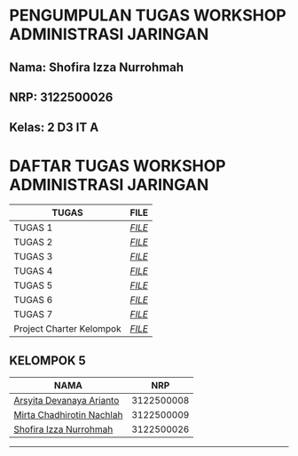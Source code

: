 # PENGUMPULAN TUGAS WORKSHOP ADMINISTRASI JARINGAN

<h2>Nama: Shofira Izza Nurrohmah</h2>

<h2>NRP: 3122500026</h2>

<h2>Kelas: 2 D3 IT A</h2>

# DAFTAR TUGAS WORKSHOP ADMINISTRASI JARINGAN
| TUGAS | FILE |
| ------| -----|
| TUGAS 1 | _[FILE](https://github.com/shofiraya/Administrasi_Jaringan_kel_5/tree/main/Tugas_1)_ |
| TUGAS 2 | _[FILE](https://github.com/shofiraya/Administrasi_Jaringan_kel_5/tree/main/Tugas_2)_ |
| TUGAS 3 | _[FILE](https://github.com/shofiraya/Administrasi_Jaringan_kel_5/tree/main/Tugas_3)_ |
| TUGAS 4 | _[FILE](https://github.com/shofiraya/Administrasi_Jaringan_kel_5/tree/main/Tugas_4)_ |
| TUGAS 5 | _[FILE](https://github.com/shofiraya/Administrasi_Jaringan_kel_5/blob/main/Tugas_5/Readme.md)_ |
| TUGAS 6 | _[FILE](https://github.com/shofiraya/Administrasi_Jaringan_kel_5/blob/main/Tugas_6/Readme.md)_ |
| TUGAS 7 | _[FILE](https://github.com/shofiraya/Administrasi_Jaringan_kel_5/blob/main/Tugas_7/Readme.md)_ |
| Project Charter Kelompok | _[FILE](https://github.com/shofiraya/Administrasi_Jaringan_kel_5/blob/main/Project-Charter-Kelompok/readme.md)_ |

## KELOMPOK 5
| NAMA | NRP |
| ---- | --- |
| [Arsyita Devanaya Arianto](https://github.com/Arsyitadevanaya)| 3122500008 |
| [Mirta Chadhirotin Nachlah](https://github.com/mirtacn)| 3122500009 |
| [Shofira Izza Nurrohmah](github.com/shofiraya)| 3122500026 |

-------
